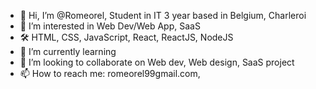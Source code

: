 - 👋 Hi, I’m @Romeorel, Student in IT 3 year based in Belgium, Charleroi
- 👀 I’m interested in Web Dev/Web App, SaaS
- 🛠️ HTML, CSS, JavaScript, React, ReactJS, NodeJS
- 🌱 I’m currently learning 
- 💞️ I’m looking to collaborate on Web dev, Web design, SaaS project
- 📫 How to reach me:
   romeorel99gmail.com, 
<!---
Romeorel/Romeorel is a ✨ special ✨ repository because its `README.md` (this file) appears on your GitHub profile.
You can click the Preview link to take a look at your changes.
--->
